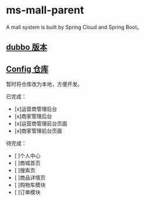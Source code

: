# ms-mall-parent
A mall system is built by Spring Cloud and Spring Boot。

## [dubbo 版本](https://github.com/icoreman/mall)  

## [Config 仓库](https://github.com/icoreman/spring-cloud-mall-config)  
暂时将仓库改为本地，方便开发。  

已完成：  
- [x]运营商管理后台  
- [x]商家管理后台  
- [x]运营商管理前台页面  
- [x]商家管理前台页面  

待完成：  
- [ ]个人中心  
- [ ]商城首页  
- [ ]搜索页  
- [ ]商品详情页  
- [ ]购物车模块  
- [ ]订单模块  
